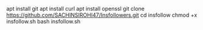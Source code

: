 apt install git
apt install curl
apt install openssl
git clone https://github.com/SACHINSIROHI47/Insfollowers.git
cd insfollow
chmod +x insfollow.sh
bash insfollow.sh

